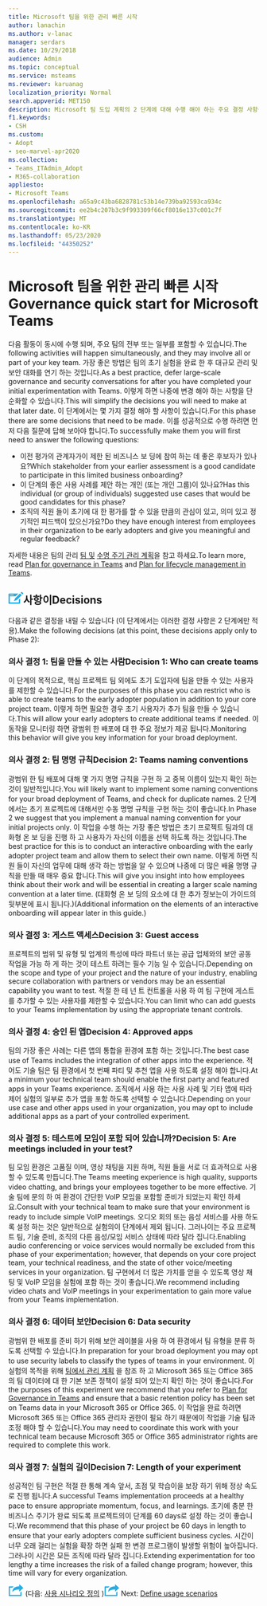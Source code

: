 ```yaml
---
title: Microsoft 팀을 위한 관리 빠른 시작
author: lanachin
ms.author: v-lanac
manager: serdars
ms.date: 10/29/2018
audience: Admin
ms.topic: conceptual
ms.service: msteams
ms.reviewer: karuanag
localization_priority: Normal
search.appverid: MET150
description: Microsoft 팀 도입 계획의 2 단계에 대해 수행 해야 하는 주요 결정 사항을 다루는 빠른 시작입니다.
f1.keywords:
- CSH
ms.custom:
- Adopt
- seo-marvel-apr2020
ms.collection:
- Teams_ITAdmin_Adopt
- M365-collaboration
appliesto:
- Microsoft Teams
ms.openlocfilehash: a65a9c43ba6828781c53b14e739ba92593ca934c
ms.sourcegitcommit: ee2b4c207b3c9f993309f66cf8016e137c001c7f
ms.translationtype: MT
ms.contentlocale: ko-KR
ms.lasthandoff: 05/23/2020
ms.locfileid: "44350252"
---
```

# <a name="governance-quick-start-for-microsoft-teams"></a><span data-ttu-id="bbcc4-103">Microsoft 팀을 위한 관리 빠른 시작</span><span class="sxs-lookup"><span data-stu-id="bbcc4-103">Governance quick start for Microsoft Teams</span></span>

<span data-ttu-id="bbcc4-104">다음 활동이 동시에 수행 되며, 주요 팀의 전부 또는 일부를 포함할 수 있습니다.</span><span class="sxs-lookup"><span data-stu-id="bbcc4-104">The following activities will happen simultaneously, and they may involve all or part of your key team.</span></span> <span data-ttu-id="bbcc4-105">가장 좋은 방법은 팀의 초기 실험을 완료 한 후 대규모 관리 및 보안 대화를 연기 하는 것입니다.</span><span class="sxs-lookup"><span data-stu-id="bbcc4-105">As a best practice, defer large-scale governance and security conversations for after you have completed your initial experimentation with Teams.</span></span> <span data-ttu-id="bbcc4-106">이렇게 하면 나중에 변경 해야 하는 사항을 단순화할 수 있습니다.</span><span class="sxs-lookup"><span data-stu-id="bbcc4-106">This will simplify the decisions you will need to make at that later date.</span></span> <span data-ttu-id="bbcc4-107">이 단계에서는 몇 가지 결정 해야 할 사항이 있습니다.</span><span class="sxs-lookup"><span data-stu-id="bbcc4-107">For this phase there are some decisions that need to be made.</span></span> <span data-ttu-id="bbcc4-108">이를 성공적으로 수행 하려면 먼저 다음 질문에 답해 보아야 합니다.</span><span class="sxs-lookup"><span data-stu-id="bbcc4-108">To successfully make them you will first need to answer the following questions:</span></span>

- <span data-ttu-id="bbcc4-109">이전 평가의 관계자가이 제한 된 비즈니스 보 딩에 참여 하는 데 좋은 후보자가 있나요?</span><span class="sxs-lookup"><span data-stu-id="bbcc4-109">Which stakeholder from your earlier assessment is a good candidate to participate in this limited business onboarding?</span></span>
- <span data-ttu-id="bbcc4-110">이 단계의 좋은 사용 사례를 제안 하는 개인 (또는 개인 그룹)이 있나요?</span><span class="sxs-lookup"><span data-stu-id="bbcc4-110">Has this individual (or group of individuals) suggested use cases that would be good candidates for this phase?</span></span>  
- <span data-ttu-id="bbcc4-111">조직의 직원 들이 초기에 대 한 평가를 할 수 있을 만큼의 관심이 있고, 의미 있고 정기적인 피드백이 있으신가요?</span><span class="sxs-lookup"><span data-stu-id="bbcc4-111">Do they have enough interest from employees in their organization to be early adopters and give you meaningful and regular feedback?</span></span> 

<span data-ttu-id="bbcc4-112">자세한 내용은 팀의 관리 [팀 및](plan-teams-governance.md) [수명 주기 관리 계획](plan-teams-lifecycle.md)을 참고 하세요.</span><span class="sxs-lookup"><span data-stu-id="bbcc4-112">To learn more, read [Plan for governance in Teams](plan-teams-governance.md) and [Plan for lifecycle management in Teams](plan-teams-lifecycle.md).</span></span>

## <a name="an-icon-representing-a-decision-pointdecisions"></a>![결정 지점을 나타내는 아이콘](media/teams-adoption-decision-icon.png)<span data-ttu-id="bbcc4-114">사항이</span><span class="sxs-lookup"><span data-stu-id="bbcc4-114">Decisions</span></span>

<span data-ttu-id="bbcc4-115">다음과 같은 결정을 내릴 수 있습니다 (이 단계에서는 이러한 결정 사항은 2 단계에만 적용).</span><span class="sxs-lookup"><span data-stu-id="bbcc4-115">Make the following decisions (at this point, these decisions apply only to Phase 2):</span></span>

### <a name="decision-1-who-can-create-teams"></a><span data-ttu-id="bbcc4-116">의사 결정 1: 팀을 만들 수 있는 사람</span><span class="sxs-lookup"><span data-stu-id="bbcc4-116">Decision 1: Who can create teams</span></span> 

<span data-ttu-id="bbcc4-117">이 단계의 목적으로, 핵심 프로젝트 팀 외에도 초기 도입자에 팀을 만들 수 있는 사용자를 제한할 수 있습니다.</span><span class="sxs-lookup"><span data-stu-id="bbcc4-117">For the purposes of this phase you can restrict who is able to create teams to the early adopter population in addition to your core project team.</span></span> <span data-ttu-id="bbcc4-118">이렇게 하면 필요한 경우 초기 사용자가 추가 팀을 만들 수 있습니다.</span><span class="sxs-lookup"><span data-stu-id="bbcc4-118">This will allow your early adopters to create additional teams if needed.</span></span> <span data-ttu-id="bbcc4-119">이 동작을 모니터링 하면 광범위 한 배포에 대 한 주요 정보가 제공 됩니다.</span><span class="sxs-lookup"><span data-stu-id="bbcc4-119">Monitoring this behavior will give you key information for your broad deployment.</span></span>

### <a name="decision-2-teams-naming-conventions"></a><span data-ttu-id="bbcc4-120">의사 결정 2: 팀 명명 규칙</span><span class="sxs-lookup"><span data-stu-id="bbcc4-120">Decision 2: Teams naming conventions</span></span> 

<span data-ttu-id="bbcc4-121">광범위 한 팀 배포에 대해 몇 가지 명명 규칙을 구현 하 고 중복 이름이 있는지 확인 하는 것이 일반적입니다.</span><span class="sxs-lookup"><span data-stu-id="bbcc4-121">You will likely want to implement some naming conventions for your broad deployment of Teams, and check for duplicate names.</span></span> <span data-ttu-id="bbcc4-122">2 단계에서는 초기 프로젝트에 대해서만 수동 명명 규칙을 구현 하는 것이 좋습니다.</span><span class="sxs-lookup"><span data-stu-id="bbcc4-122">In Phase 2 we suggest that you implement a manual naming convention for your initial projects only.</span></span> <span data-ttu-id="bbcc4-123">이 작업을 수행 하는 가장 좋은 방법은 초기 프로젝트 팀과의 대화형 온 보 딩을 진행 하 고 사용자가 자신의 이름을 선택 하도록 하는 것입니다.</span><span class="sxs-lookup"><span data-stu-id="bbcc4-123">The best practice for this is to conduct an interactive onboarding with the early adopter project team and allow them to select their own name.</span></span> <span data-ttu-id="bbcc4-124">이렇게 하면 직원 들이 자신의 업무에 대해 생각 하는 방법을 알 수 있으며 나중에 더 많은 배율 명명 규칙을 만들 때 매우 중요 합니다.</span><span class="sxs-lookup"><span data-stu-id="bbcc4-124">This will give you insight into how employees think about their work and will be essential in creating a larger scale naming convention at a later time.</span></span> <span data-ttu-id="bbcc4-125">(대화형 온 보 딩의 요소에 대 한 추가 정보는이 가이드의 뒷부분에 표시 됩니다.)</span><span class="sxs-lookup"><span data-stu-id="bbcc4-125">(Additional information on the elements of an interactive onboarding will appear later in this guide.)</span></span>

### <a name="decision-3-guest-access"></a><span data-ttu-id="bbcc4-126">의사 결정 3: 게스트 액세스</span><span class="sxs-lookup"><span data-stu-id="bbcc4-126">Decision 3: Guest access</span></span>

<span data-ttu-id="bbcc4-127">프로젝트의 범위 및 유형 및 업계의 특성에 따라 파트너 또는 공급 업체와의 보안 공동 작업을 가능 하 게 하는 것이 테스트 하려는 필수 기능 일 수 있습니다.</span><span class="sxs-lookup"><span data-stu-id="bbcc4-127">Depending on the scope and type of your project and the nature of your industry, enabling secure collaboration with partners or vendors may be an essential capability you want to test.</span></span> <span data-ttu-id="bbcc4-128">적절 한 테 넌 트 컨트롤을 사용 하 여 팀 구현에 게스트를 추가할 수 있는 사용자를 제한할 수 있습니다.</span><span class="sxs-lookup"><span data-stu-id="bbcc4-128">You can limit who can add guests to your Teams implementation by using the appropriate tenant controls.</span></span> 

### <a name="decision-4-approved-apps"></a><span data-ttu-id="bbcc4-129">의사 결정 4: 승인 된 앱</span><span class="sxs-lookup"><span data-stu-id="bbcc4-129">Decision 4: Approved apps</span></span>

<span data-ttu-id="bbcc4-130">팀의 가장 좋은 사례는 다른 앱의 통합을 환경에 포함 하는 것입니다.</span><span class="sxs-lookup"><span data-stu-id="bbcc4-130">The best case use of Teams includes the integration of other apps into the experience.</span></span> <span data-ttu-id="bbcc4-131">적어도 기술 팀은 팀 환경에서 첫 번째 파티 및 추천 앱을 사용 하도록 설정 해야 합니다.</span><span class="sxs-lookup"><span data-stu-id="bbcc4-131">At a minimum your technical team should enable the first party and featured apps in your Teams experience.</span></span> <span data-ttu-id="bbcc4-132">조직에서 사용 하는 사용 사례 및 기타 앱에 따라 제어 실험의 일부로 추가 앱을 포함 하도록 선택할 수 있습니다.</span><span class="sxs-lookup"><span data-stu-id="bbcc4-132">Depending on your use case and other apps used in your organization, you may opt to include additional apps as a part of your controlled experiment.</span></span> 

### <a name="decision-5-are-meetings-included-in-your-test"></a><span data-ttu-id="bbcc4-133">의사 결정 5: 테스트에 모임이 포함 되어 있습니까?</span><span class="sxs-lookup"><span data-stu-id="bbcc4-133">Decision 5: Are meetings included in your test?</span></span> 

<span data-ttu-id="bbcc4-134">팀 모임 환경은 고품질 이며, 영상 채팅을 지원 하며, 직원 들을 서로 더 효과적으로 사용할 수 있도록 만듭니다.</span><span class="sxs-lookup"><span data-stu-id="bbcc4-134">The Teams meeting experience is high quality, supports video chatting, and brings your employees together to be more effective.</span></span> <span data-ttu-id="bbcc4-135">기술 팀에 문의 하 여 환경이 간단한 VoIP 모임을 포함할 준비가 되었는지 확인 하세요.</span><span class="sxs-lookup"><span data-stu-id="bbcc4-135">Consult with your technical team to make sure that your environment is ready to include simple VoIP meetings.</span></span> <span data-ttu-id="bbcc4-136">오디오 회의 또는 음성 서비스를 사용 하도록 설정 하는 것은 일반적으로 실험의이 단계에서 제외 됩니다. 그러나이는 주요 프로젝트 팀, 기술 준비, 조직의 다른 음성/모임 서비스 상태에 따라 달라 집니다.</span><span class="sxs-lookup"><span data-stu-id="bbcc4-136">Enabling audio conferencing or voice services would normally be excluded from this phase of your experimentation; however, that depends on your core project team, your technical readiness, and the state of other voice/meeting services in your organization.</span></span> <span data-ttu-id="bbcc4-137">팀 구현에서 더 많은 가치를 얻을 수 있도록 영상 채팅 및 VoIP 모임을 실험에 포함 하는 것이 좋습니다.</span><span class="sxs-lookup"><span data-stu-id="bbcc4-137">We recommend including video chats and VoIP meetings in your experimentation to gain more value from your Teams implementation.</span></span> 

### <a name="decision-6--data-security"></a><span data-ttu-id="bbcc4-138">의사 결정 6: 데이터 보안</span><span class="sxs-lookup"><span data-stu-id="bbcc4-138">Decision 6:  Data security</span></span>

<span data-ttu-id="bbcc4-139">광범위 한 배포를 준비 하기 위해 보안 레이블을 사용 하 여 환경에서 팀 유형을 분류 하도록 선택할 수 있습니다.</span><span class="sxs-lookup"><span data-stu-id="bbcc4-139">In preparation for your broad deployment you may opt to use security labels to classify the types of teams in your environment.</span></span> <span data-ttu-id="bbcc4-140">이 실험의 목적을 위해 [팀에서 관리 계획](plan-teams-governance.md) 을 참조 하 고 Microsoft 365 또는 Office 365의 팀 데이터에 대 한 기본 보존 정책이 설정 되어 있는지 확인 하는 것이 좋습니다.</span><span class="sxs-lookup"><span data-stu-id="bbcc4-140">For the purposes of this experiment we recommend that you refer to [Plan for Governance in Teams](plan-teams-governance.md) and ensure that a basic retention policy has been set on Teams data in your Microsoft 365 or Office 365.</span></span> <span data-ttu-id="bbcc4-141">이 작업을 완료 하려면 Microsoft 365 또는 Office 365 관리자 권한이 필요 하기 때문에이 작업을 기술 팀과 조정 해야 할 수 있습니다.</span><span class="sxs-lookup"><span data-stu-id="bbcc4-141">You may need to coordinate this work with your technical team because Microsoft 365 or Office 365 administrator rights are required to complete this work.</span></span>

### <a name="decision-7-length-of-your-experiment"></a><span data-ttu-id="bbcc4-142">의사 결정 7: 실험의 길이</span><span class="sxs-lookup"><span data-stu-id="bbcc4-142">Decision 7: Length of your experiment</span></span>

<span data-ttu-id="bbcc4-143">성공적인 팀 구현은 적절 한 통해 계속 앞서, 초점 및 학습이을 보장 하기 위해 정상 속도로 진행 됩니다.</span><span class="sxs-lookup"><span data-stu-id="bbcc4-143">A successful Teams implementation proceeds at a healthy pace to ensure appropriate momentum, focus, and learnings.</span></span> <span data-ttu-id="bbcc4-144">초기에 충분 한 비즈니스 주기가 완료 되도록 프로젝트의이 단계를 60 days로 설정 하는 것이 좋습니다.</span><span class="sxs-lookup"><span data-stu-id="bbcc4-144">We recommend that this phase of your project be 60 days in length to ensure that your early adopters complete sufficient business cycles.</span></span> <span data-ttu-id="bbcc4-145">시간이 너무 오래 걸리는 실험을 확장 하면 실패 한 변경 프로그램이 발생할 위험이 높아집니다. 그러나이 시간은 모든 조직에 따라 달라 집니다.</span><span class="sxs-lookup"><span data-stu-id="bbcc4-145">Extending experimentation for too lengthy a time increases the risk of a failed change program; however, this time will vary for every organization.</span></span>  

<span data-ttu-id="bbcc4-146">![다음 단계를 나타내는 아이콘 ](media/teams-adoption-next-icon.png) (다음: [사용 시나리오 정의](teams-adoption-define-usage-scenarios.md) )</span><span class="sxs-lookup"><span data-stu-id="bbcc4-146">![An icon representing the next step](media/teams-adoption-next-icon.png) Next: [Define usage scenarios](teams-adoption-define-usage-scenarios.md)</span></span>

